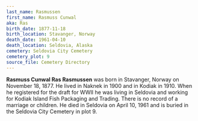 ```yaml
---
last_name: Rasmussen
first_name: Rasmuss Cunwal
aka: Ras
birth_date: 1877-11-18
birth_location: Stavanger, Norway
death_date: 1961-04-10
death_location: Seldovia, Alaska
cemetery: Seldovia City Cemetery
cemetery_plot: 9
source_file: Cemetery Directory
---
```

**Rasmuss Cunwal  Ras Rasmussen** was born in Stavanger, Norway on November 18, 1877.  He lived in Naknek in 1900 and in Kodiak in 1910. When he registered for the draft for WWII he was living in Seldovia and working for Kodiak Island Fish Packaging and Trading. There is no record of a marriage or children. He died in Seldovia on April 10, 1961 and is buried in the Seldovia City Cemetery in plot 9. 

